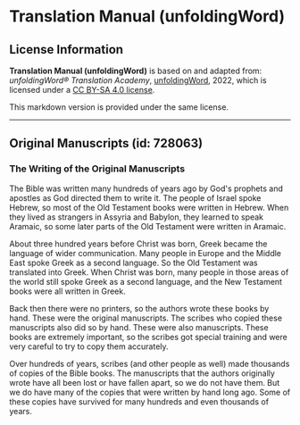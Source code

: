 # Translation Manual (unfoldingWord)

## License Information

**Translation Manual (unfoldingWord)** is based on and adapted from: _unfoldingWord® Translation Academy_, [unfoldingWord](https://unfoldingword.org/utw), 2022, which is licensed under a [CC BY-SA 4.0 license](https://creativecommons.org/licenses/by-sa/4.0/legalcode.en).

This markdown version is provided under the same license.



--------------------------------

## Original Manuscripts (id: 728063)

### The Writing of the Original Manuscripts

The Bible was written many hundreds of years ago by God's prophets and apostles as God directed them to write it. The people of Israel spoke Hebrew, so most of the Old Testament books were written in Hebrew. When they lived as strangers in Assyria and Babylon, they learned to speak Aramaic, so some later parts of the Old Testament were written in Aramaic.

About three hundred years before Christ was born, Greek became the language of wider communication. Many people in Europe and the Middle East spoke Greek as a second language. So the Old Testament was translated into Greek. When Christ was born, many people in those areas of the world still spoke Greek as a second language, and the New Testament books were all written in Greek.

Back then there were no printers, so the authors wrote these books by hand. These were the original manuscripts. The scribes who copied these manuscripts also did so by hand. These were also manuscripts. These books are extremely important, so the scribes got special training and were very careful to try to copy them accurately.

Over hundreds of years, scribes (and other people as well) made thousands of copies of the Bible books. The manuscripts that the authors originally wrote have all been lost or have fallen apart, so we do not have them. But we do have many of the copies that were written by hand long ago. Some of these copies have survived for many hundreds and even thousands of years.


